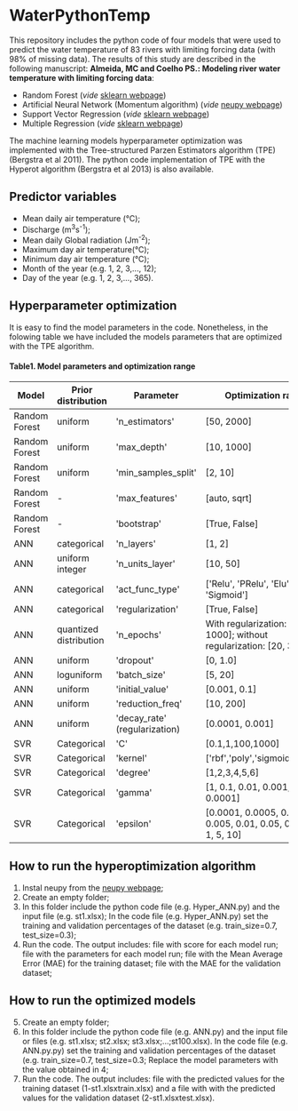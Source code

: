 # WaterPythonTemp


This repository includes the python code of four models that were used to predict the water temperature of 83 rivers with limiting forcing data (with 98% of missing data). The results of this study are described in the following manuscript: 
**Almeida, MC and Coelho PS.: Modeling river water temperature with limiting forcing data**:

- Random Forest (_vide_ [sklearn webpage](https://scikit-learn.org/stable/modules/generated/sklearn.ensemble.RandomForestRegressor.html))
-	Artificial Neural Network (Momentum algorithm) (_vide_ [neupy webpage](http://neupy.com/modules/generated/neupy.algorithms.Momentum.html))
-	Support Vector Regression (_vide_ [sklearn webpage](https://scikit-learn.org/stable/modules/generated/sklearn.svm.SVR.html]))
-	Multiple Regression (_vide_ [sklearn webpage](https://scikit-learn.org/stable/modules/generated/sklearn.linear_model.LinearRegression.html]))


The machine learning models hyperparameter optimization was implemented with the Tree-structured Parzen Estimators algorithm (TPE) (Bergstra et al 2011). The python code implementation of TPE with the Hyperot algorithm (Bergstra et al 2013) is also available.


## Predictor variables

- Mean daily air temperature (°C);
- Discharge (m<sup>3</sup>s<sup>-1</sup>);
- Mean daily Global radiation (Jm<sup>-2</sup>);
- Maximum day air temperature(°C);
- Minimum day air temperature (°C);
- Month of the year (e.g. 1, 2, 3,..., 12);
- Day of the year (e.g. 1, 2, 3,..., 365).

## Hyperparameter optimization
It is easy to find the model parameters in the code. Nonetheless, in the folowing table we have included the models parameters that are optimized with the TPE algorithm.

#### Table1. Model parameters and optimization range
Model|	Prior distribution|	Parameter     |	Optimization range
---- | ------------------ | ------------- | ------------------ 
Random Forest   |uniform           |	'n_estimators'|	[50, 2000]
Random Forest   |uniform           |	'max_depth'   |	[10, 1000]
Random Forest   |uniform           |	'min_samples_split'|[2, 10]
Random Forest   |-                 |	'max_features'|	[auto, sqrt]
Random Forest   |-                 |	'bootstrap'   |	[True, False]
ANN             |	categorical      |	'n_layers'	  | [1, 2]
ANN             |uniform integer   |	'n_units_layer' | [10, 50]
ANN          	  |categorical        |	'act_func_type' |	['Relu', 'PRelu', 'Elu', 'Tanh', 'Sigmoid']
ANN             |categorical        |	'regularization'|	[True, False]
ANN          	  |quantized distribution|	'n_epochs'|	With regularization: [500, 1000]; without regularization: [20, 300]
ANN         	  |uniform            |	'dropout'     |	[0, 1.0]
ANN         	  |loguniform         |	'batch_size'  |	[5, 20]
ANN             |uniform            |	'initial_value'| [0.001, 0.1]
ANN             |uniform            |	'reduction_freq'|	[10, 200]
ANN             |uniform            |	'decay_rate' (regularization)|[0.0001, 0.001]
SVR             |	Categorical       |	'C'|[0.1,1,100,1000]
SVR             |Categorical        |	'kernel'|	['rbf','poly','sigmoid','linear']
SVR         	  |Categorical        |'degree' |	[1,2,3,4,5,6]
SVR             |Categorical        |	'gamma' |	[1, 0.1, 0.01, 0.001, 0.0001]
SVR             |Categorical        |	'epsilon'|	[0.0001, 0.0005, 0.001, 0.005, 0.01, 0.05, 0.1, 0.5, 1, 5, 10]


## How to run the hyperoptimization algorithm
1. Instal neupy from the [neupy webpage](http://neupy.com/pages/installation.html);
2. Create an empty folder;
3. In this folder include the python code file (e.g. Hyper_ANN.py) and the input file (e.g. st1.xlsx); In the code file (e.g. Hyper_ANN.py) set the training and validation percentages of the dataset (e.g. train_size=0.7, test_size=0.3);
4. Run the code. The output includes: file with score for each model run; file with the parameters for each model run; file with the Mean Average Error (MAE) for the training dataset; file with the MAE for the validation dataset; 

## How to run the optimized models
5. Create an empty folder;
6. In this folder include the python code file (e.g. ANN.py) and the input file or files (e.g. st1.xlsx; st2.xlsx; st3.xlsx;...;st100.xlsx). In the code file (e.g. ANN.py.py) set the training and validation percentages of the dataset (e.g. train_size=0.7, test_size=0.3; Replace the model parameters with the value obtained in 4;
7. Run the code. The output includes: file with the predicted values for the training dataset (1-st1.xlsxtrain.xlsx) and a file with with the predicted values for the validation dataset (2-st1.xlsxtest.xlsx).



